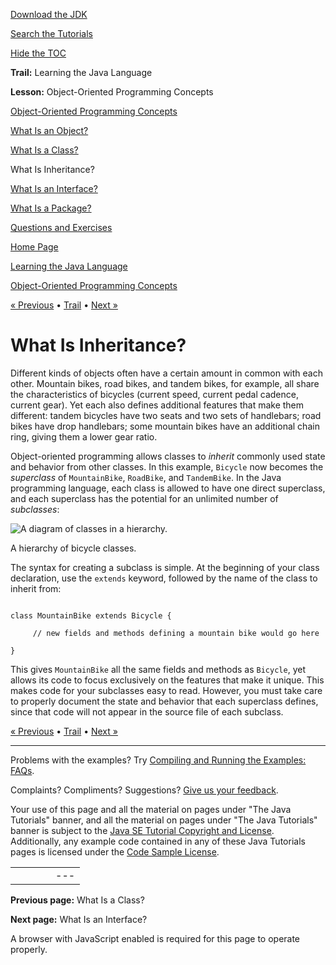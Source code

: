 [Download
the JDK](http://java.sun.com/javase/6/download.jsp)
  
[Search the
Tutorials](../../search.html)
  
[Hide the TOC](javascript:toggleLeft())

**Trail:** Learning the Java Language
  
**Lesson:** Object-Oriented Programming Concepts

[Object-Oriented Programming Concepts](index.html)

[What Is an Object?](object.html)

[What Is a Class?](class.html)

What Is Inheritance?

[What Is an Interface?](interface.html)

[What Is a Package?](package.html)

[Questions and Exercises](QandE/questions.html)

[Home Page](../../index.html)
>
[Learning the Java Language](../index.html)
>
[Object-Oriented Programming Concepts](index.html)

[« Previous](class.html) • [Trail](../TOC.html) • [Next »](interface.html)

# What Is Inheritance?

Different kinds of objects often have a certain amount in common with each other.
Mountain bikes, road bikes, and tandem bikes, for example, all share the characteristics of bicycles (current speed, current pedal cadence, current gear). Yet each also defines additional features that make them different: tandem bicycles have two seats and two sets of handlebars; road bikes have drop handlebars; some mountain bikes have an additional chain ring, giving them a lower gear ratio.

Object-oriented programming allows classes to *inherit* commonly used state and
behavior from other classes. In this example, `Bicycle` now becomes the *superclass* of
`MountainBike`, `RoadBike`, and `TandemBike`.
In the Java programming language, each class is allowed to have one direct superclass, and each
superclass has the potential for an unlimited number of *subclasses*:

![A diagram of classes in a hierarchy.](../../figures/java/concepts-bikeHeirarchy.gif)

A hierarchy of bicycle classes.

The syntax for creating a subclass is simple. At the beginning of your class declaration, use the `extends` keyword, followed by the name of the class to inherit from:

```

class MountainBike extends Bicycle {

     // new fields and methods defining a mountain bike would go here

}

```

This gives `MountainBike` all the same fields and methods as `Bicycle`, yet allows its code to focus exclusively on the features that make it unique. This makes code for your subclasses easy to read. However, you must take care to properly document the state and behavior that each superclass defines, since that code will not appear in the source file of each subclass.

[« Previous](class.html)
•
[Trail](../TOC.html)
•
[Next »](interface.html)

---

Problems with the examples? Try [Compiling and Running
the Examples: FAQs](../../information/run-examples.html).
  
Complaints? Compliments? Suggestions? [Give
us your feedback](http://download.oracle.com/javase/feedback.html).

Your use of this page and all the material on pages under "The Java Tutorials" banner,
and all the material on pages under "The Java Tutorials" banner is subject to the [Java SE Tutorial Copyright
and License](../../information/license.html).
Additionally, any example code contained in any of these Java
Tutorials pages is licensed under the
[Code
Sample License](http://developers.sun.com/license/berkeley_license.html).

|  |  |  |  |  |
| --- | --- | --- | --- | --- |
| |  |  | | --- | --- | | duke image | Oracle logo | | [About Oracle](http://www.oracle.com/us/corporate/index.html) | [Oracle Technology Network](http://www.oracle.com/technology/index.html) | [Terms of Service](https://www.samplecode.oracle.com/servlets/CompulsoryClickThrough?type=TermsOfService) | Copyright © 1995, 2011 Oracle and/or its affiliates. All rights reserved. |

**Previous page:** What Is a Class?
  
**Next page:** What Is an Interface?




A browser with JavaScript enabled is required for this page to operate properly.